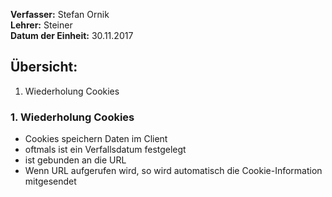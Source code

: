 **Verfasser:** Stefan Ornik   
**Lehrer:** Steiner   
**Datum der Einheit:** 30.11.2017
   
## Übersicht: 

1. Wiederholung Cookies

### 1. Wiederholung Cookies
- Cookies speichern Daten im Client
- oftmals ist ein Verfallsdatum festgelegt
- ist gebunden an die URL
- Wenn URL aufgerufen wird, so wird automatisch die Cookie-Information mitgesendet
